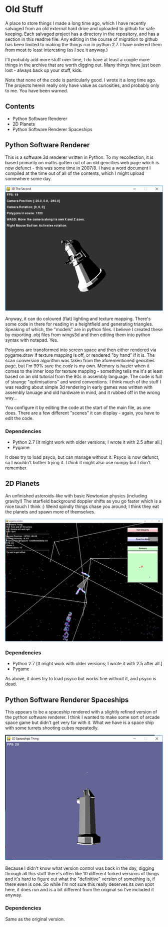 Old Stuff
=========

A place to store things I made a long time ago, which I have recently salvaged from an old
external hard drive and uploaded to github for safe keeping. Each salvaged project has
a directory in the repository, and has a section in this readme file. Any editing in the
course of migration to github has been limited to making the things run in python 2.7. I 
have ordered them from most to least interesting (as I see it anyway.)

I'll probably add more stuff over time, I do have at least a couple more things in the 
archive that are worth digging out. Many things have just been lost - always back up your
stuff, kids.

Note that none of the code is particularly good. I wrote it a long time ago. The projects
herein really only have value as curiosities, and probably only to me. You have been warned.

Contents
--------

* Python Software Renderer
* 2D Planets
* Python Software Renderer Spaceships

Python Software Renderer
------------------------

This is a software 3d renderer written in Python. To my recollection, it is based primarily
on maths gotten out of an old geocities web page which is now defunct - this was some time
in 2007/8. I have a word document I compiled at the time out of all of the contents, which
I might upload somewhere some day.

![EXTERMINATE](./python_software_renderer/screenshot.png)

Anyway, it can do coloured (flat) lighting and texture mapping. There's some code in there
for reading in a heightfield and generating triangles. Speaking of which, the "models" are
in python files. I believe I created these by exporting .obj files from wings3d and then
editing them into python syntax with notepad. Yes.

Polygons are transformed into screen space and then either rendered via pygame.draw if texture
mapping is off, or rendered "by hand" if it is. The scan conversion algorithm was taken from
the aforementioned geocities page, but I'm 99% sure the *code* is my own. Memory is hazier
when it comes to the inner loop for texture mapping - something tells me it's at least based
on an old tutorial from the 90s in assembly language. The code is full of strange "optimisations" 
and weird conventions. I think much of the stuff I was reading about simple 3d rendering in early 
games was written with assembly lanuage and old hardware in mind, and it rubbed off in the wrong 
way...

You configure it by editing the code at the start of the main file, as one does. There are
a few different "scenes" it can display - again, you have to edit the code.

### Dependencies

* Python 2.7 [It might work with older versions; I wrote it with 2.5 after all.]
* Pygame

It does try to load psyco, but can manage without it. Psyco is now defunct, so I wouldn't
bother trying it. I *think* it might also use numpy but I don't remember.

2D Planets
----------

An unfinished asteroids-like with basic Newtonian physics (including gravity!) The starfield
background doppler shifts as you go faster which is a nice touch I think :) Weird spindly
things chase you around; I think they eat the planets and spawn more of themselves.

![2D planets screenshot](./2d_planets/screenshot.png)

### Dependencies

* Python 2.7 [It might work with older versions; I wrote it with 2.5 after all.]
* Pygame

As above, it does try to load psyco but works fine without it, and psyco is dead.

Python Software Renderer Spaceships
-----------------------------------

This appears to be a spaceship rendered with a slightly refined version of the python software
renderer. I think I wanted to make some sort of arcade space game but didn't get very far with
it. What we have is a space ship with some turrets shooting cubes repeatedly.

![EXTERMINATE](./python_software_renderer_spaceships/screenshot.png)

Because I didn't know what version control was back in the day, digging through all this stuff
there's often like 10 different forked versions of things and it's hard to figure out what the
"definitive" version of something is, if there even is one. So while I'm not sure this really
deserves its own spot here, it does run and is a bit different from the original so I've
included it anyway.

### Dependencies

Same as the original version.
